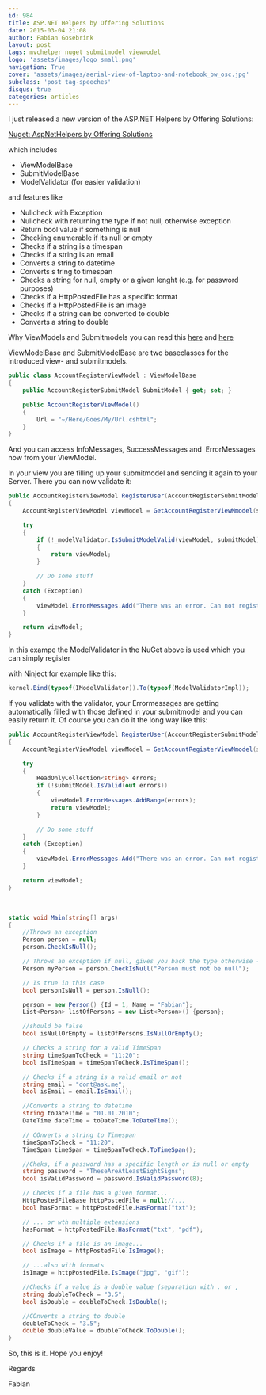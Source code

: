 ```yaml
---
id: 984
title: ASP.NET Helpers by Offering Solutions
date: 2015-03-04 21:08
author: Fabian Gosebrink
layout: post
tags: mvchelper nuget submitmodel viewmodel
logo: 'assets/images/logo_small.png'
navigation: True
cover: 'assets/images/aerial-view-of-laptop-and-notebook_bw_osc.jpg'
subclass: 'post tag-speeches'
disqus: true
categories: articles
---
```


I just released a new version of the ASP.NET Helpers by Offering Solutions:

[Nuget: AspNetHelpers by Offering Solutions](https://www.nuget.org/packages/OfferingSolutions.AspNetHelpers/)

which includes

-   ViewModelBase
-   SubmitModelBase
-   ModelValidator (for easier validation)

and features like

-   Nullcheck with Exception
-   Nullcheck with returning the type if not null, otherwise exception
-   Return bool value if something is null
-   Checking enumerable if its null or empty
-   Checks if a string is a timespan
-   Checks if a string is an email
-   Converts a string to datetime
-   Converts s tring to timespan
-   Checks a string for null, empty or a given lenght (e.g. for password purposes)
-   Checks if a HttpPostedFile has a specific format
-   Checks if a HttpPostedFile is an image
-   Checks if a string can be converted to double
-   Converts a string to double

Why ViewModels and Submitmodels you can read this [here](http://blog.noser.com/what-are-submitmodels-and-how-to-use-them/) and [here](http://blog.noser.com/why-and-how-to-avoid-viewbag-and-viewdata-in-asp-net-mvc/)

ViewModelBase and SubmitModelBase are two baseclasses for the introduced view- and submitmodels.

```csharp
public class AccountRegisterViewModel : ViewModelBase
{
    public AccountRegisterSubmitModel SubmitModel { get; set; }

    public AccountRegisterViewModel()
    {
        Url = "~/Here/Goes/My/Url.cshtml";
    }
}
```

And you can access InfoMessages, SuccessMessages and  ErrorMessages now from your ViewModel.

In your view you are filling up your submitmodel and sending it again to your Server. There you can now validate it:

```csharp
public AccountRegisterViewModel RegisterUser(AccountRegisterSubmitModel submitModel)
{
    AccountRegisterViewModel viewModel = GetAccountRegisterViewMmodel(submitModel);

    try
    {
        if (!_modelValidator.IsSubmitModelValid(viewModel, submitModel))
        {
            return viewModel;
        }

        // Do some stuff
    }
    catch (Exception)
    {
        viewModel.ErrorMessages.Add("There was an error. Can not register.");
    }

    return viewModel;
}
```

In this exampe the ModelValidator in the NuGet above is used which you can simply register

with Ninject for example like this:

```csharp
kernel.Bind(typeof(IModelValidator)).To(typeof(ModelValidatorImpl));
```

If you validate with the validator, your Errormessages are getting automatically filled with those defined in your submitmodel and you can easily return it. Of course you can do it the long way like this:

```csharp
public AccountRegisterViewModel RegisterUser(AccountRegisterSubmitModel submitModel)
{
    AccountRegisterViewModel viewModel = GetAccountRegisterViewMmodel(submitModel);

    try
    {
        ReadOnlyCollection<string> errors;
        if (!submitModel.IsValid(out errors))
        {
            viewModel.ErrorMessages.AddRange(errors);
            return viewModel;
        }

        // Do some stuff
    }
    catch (Exception)
    {
        viewModel.ErrorMessages.Add("There was an error. Can not register.");
    }

    return viewModel;
}
```

&nbsp;

```csharp
static void Main(string[] args)
{
    //Throws an exception
    Person person = null;
    person.CheckIsNull();

    // Throws an exception if null, gives you back the type otherwise --> Good for DI in public methods
    Person myPerson = person.CheckIsNull("Person must not be null");

    // Is true in this case
    bool personIsNull = person.IsNull();

    person = new Person() {Id = 1, Name = "Fabian"};
    List<Person> listOfPersons = new List<Person>() {person};

    //should be false
    bool isNullOrEmpty = listOfPersons.IsNullOrEmpty();

    // Checks a string for a valid TimeSpan
    string timeSpanToCheck = "11:20";
    bool isTimeSpan = timeSpanToCheck.IsTimeSpan();

    // Checks if a string is a valid email or not
    string email = "dont@ask.me";
    bool isEmail = email.IsEmail();

    //Converts a string to datetime
    string toDateTime = "01.01.2010";
    DateTime dateTime = toDateTime.ToDateTime();

    // COnverts a string to Timespan
    timeSpanToCheck = "11:20";
    TimeSpan timeSpan = timeSpanToCheck.ToTimeSpan();

    //Cheks, if a password has a specific length or is null or empty
    string password = "TheseAreAtLeastEightSigns";
    bool isValidPassword = password.IsValidPassword(8);

    // Checks if a file has a given format...
    HttpPostedFileBase httpPostedFile = null;//...
    bool hasFormat = httpPostedFile.HasFormat("txt");

    // ... or wth multiple extensions
    hasFormat = httpPostedFile.HasFormat("txt", "pdf");

    // Checks if a file is an image...
    bool isImage = httpPostedFile.IsImage();

    // ...also with formats
    isImage = httpPostedFile.IsImage("jpg", "gif");

    //Checks if a value is a double value (separation with . or ,
    string doubleToCheck = "3.5";
    bool isDouble = doubleToCheck.IsDouble();

    //COnverts a string to double
    doubleToCheck = "3.5";
    double doubleValue = doubleToCheck.ToDouble();
}
```

So, this is it. Hope you enjoy!

Regards

Fabian
